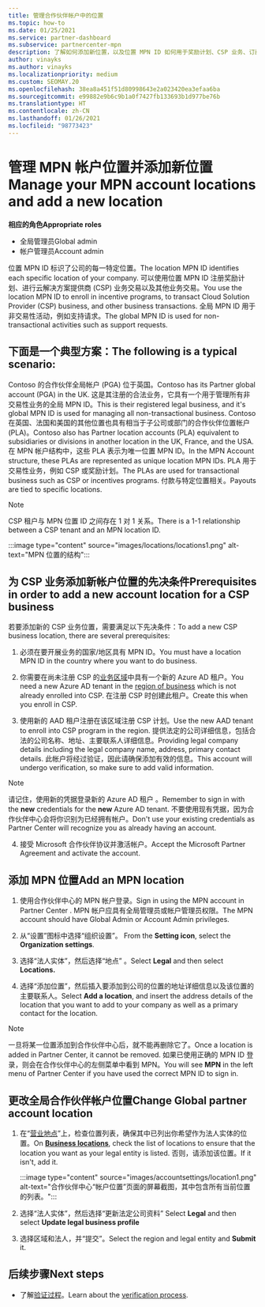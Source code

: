 ```yaml
---
title: 管理合作伙伴帐户中的位置
ms.topic: how-to
ms.date: 01/25/2021
ms.service: partner-dashboard
ms.subservice: partnercenter-mpn
description: 了解如何添加新位置，以及位置 MPN ID 如何用于奖励计划、CSP 业务、订阅和其他交易。
author: vinayks
ms.author: vinayks
ms.localizationpriority: medium
ms.custom: SEOMAY.20
ms.openlocfilehash: 38ea8a451f51d80998643e2a023420ea3efaa6ba
ms.sourcegitcommit: e99882e9b6c9b1a0f7427fb133693b1d977be76b
ms.translationtype: HT
ms.contentlocale: zh-CN
ms.lasthandoff: 01/26/2021
ms.locfileid: "98773423"
---
```

# <a name="manage-your-mpn-account-locations-and-add-a-new-location"></a><span data-ttu-id="a8225-103">管理 MPN 帐户位置并添加新位置</span><span class="sxs-lookup"><span data-stu-id="a8225-103">Manage your MPN account locations and add a new location</span></span>


<span data-ttu-id="a8225-104">**相应的角色**</span><span class="sxs-lookup"><span data-stu-id="a8225-104">**Appropriate roles**</span></span>

- <span data-ttu-id="a8225-105">全局管理员</span><span class="sxs-lookup"><span data-stu-id="a8225-105">Global admin</span></span>
- <span data-ttu-id="a8225-106">帐户管理员</span><span class="sxs-lookup"><span data-stu-id="a8225-106">Account admin</span></span>

<span data-ttu-id="a8225-107">位置 MPN ID 标识了公司的每一特定位置。</span><span class="sxs-lookup"><span data-stu-id="a8225-107">The location MPN ID identifies each specific location of your company.</span></span> <span data-ttu-id="a8225-108">可以使用位置 MPN ID 注册奖励计划、进行云解决方案提供商 (CSP) 业务交易以及其他业务交易。</span><span class="sxs-lookup"><span data-stu-id="a8225-108">You use the location MPN ID to enroll in incentive programs, to transact Cloud Solution Provider (CSP) business, and other business transactions.</span></span> <span data-ttu-id="a8225-109">全局 MPN ID 用于非交易性活动，例如支持请求。</span><span class="sxs-lookup"><span data-stu-id="a8225-109">The global MPN ID is used for non-transactional activities such as support requests.</span></span>

## <a name="the-following-is-a-typical-scenario"></a><span data-ttu-id="a8225-110">下面是一个典型方案：</span><span class="sxs-lookup"><span data-stu-id="a8225-110">The following is a typical scenario:</span></span>

<span data-ttu-id="a8225-111">Contoso 的合作伙伴全局帐户 (PGA) 位于英国。</span><span class="sxs-lookup"><span data-stu-id="a8225-111">Contoso has its Partner global account (PGA) in the UK.</span></span> <span data-ttu-id="a8225-112">这是其注册的合法业务，它具有一个用于管理所有非交易性业务的全局 MPN ID。</span><span class="sxs-lookup"><span data-stu-id="a8225-112">This is their registered legal business, and it's global MPN ID is used for managing all non-transactional business.</span></span> <span data-ttu-id="a8225-113">Contoso 在英国、法国和美国的其他位置也具有相当于子公司或部门的合作伙伴位置帐户 (PLA)。</span><span class="sxs-lookup"><span data-stu-id="a8225-113">Contoso also has Partner location accounts (PLA) equivalent to subsidiaries or divisions in another location in the UK, France, and the USA.</span></span> <span data-ttu-id="a8225-114">在 MPN 帐户结构中，这些 PLA 表示为唯一位置 MPN ID。</span><span class="sxs-lookup"><span data-stu-id="a8225-114">In the MPN Account structure, these PLAs are represented as unique location MPN IDs.</span></span> <span data-ttu-id="a8225-115">PLA 用于交易性业务，例如 CSP 或奖励计划。</span><span class="sxs-lookup"><span data-stu-id="a8225-115">The PLAs are used for transactional business such as CSP or incentives programs.</span></span> <span data-ttu-id="a8225-116">付款与特定位置相关。</span><span class="sxs-lookup"><span data-stu-id="a8225-116">Payouts are tied to specific locations.</span></span> 

>[!NOTE]
><span data-ttu-id="a8225-117">CSP 租户与 MPN 位置 ID 之间存在 1 对 1 关系。</span><span class="sxs-lookup"><span data-stu-id="a8225-117">There is a 1-1 relationship between a CSP tenant and an MPN location ID.</span></span>

:::image type="content" source="images/locations/locations1.png" alt-text="MPN 位置的结构":::

## <a name="prerequisites-in-order-to-add-a-new-account-location-for-a-csp-business"></a><span data-ttu-id="a8225-119">为 CSP 业务添加新帐户位置的先决条件</span><span class="sxs-lookup"><span data-stu-id="a8225-119">Prerequisites in order to add a new account location for a CSP business</span></span>

<span data-ttu-id="a8225-120">若要添加新的 CSP 业务位置，需要满足以下先决条件：</span><span class="sxs-lookup"><span data-stu-id="a8225-120">To add a new CSP business location, there are several prerequisites:</span></span>

1. <span data-ttu-id="a8225-121">必须在要开展业务的国家/地区具有 MPN ID。</span><span class="sxs-lookup"><span data-stu-id="a8225-121">You must have a location MPN ID in the country where you want to do business.</span></span>

1. <span data-ttu-id="a8225-122">你需要在尚未注册 CSP 的[业务区域](regional-authorization-overview.md)中具有一个新的 Azure AD 租户。</span><span class="sxs-lookup"><span data-stu-id="a8225-122">You need a new Azure AD tenant in the [region of business](regional-authorization-overview.md) which is not already enrolled into CSP.</span></span> <span data-ttu-id="a8225-123">在注册 CSP 时创建此租户。</span><span class="sxs-lookup"><span data-stu-id="a8225-123">Create this when you enroll in CSP.</span></span>
 
3. <span data-ttu-id="a8225-124">使用新的 AAD 租户注册在该区域注册 CSP 计划。</span><span class="sxs-lookup"><span data-stu-id="a8225-124">Use the new AAD tenant to enroll into CSP program in the region.</span></span>
<span data-ttu-id="a8225-125">提供法定的公司详细信息，包括合法的公司名称、地址、主要联系人详细信息。</span><span class="sxs-lookup"><span data-stu-id="a8225-125">Providing legal company details including the legal company name, address, primary contact details.</span></span> <span data-ttu-id="a8225-126">此帐户将经过验证，因此请确保添加有效的信息。</span><span class="sxs-lookup"><span data-stu-id="a8225-126">This account will undergo verification, so make sure to add valid information.</span></span>

>[!NOTE] 
 ><span data-ttu-id="a8225-127">请记住，使用新的凭据登录新的 Azure AD 租户 。</span><span class="sxs-lookup"><span data-stu-id="a8225-127">Remember to sign in with the **new** credentials for the **new** Azure AD tenant.</span></span> <span data-ttu-id="a8225-128">不要使用现有凭据，因为合作伙伴中心会将你识别为已经拥有帐户。</span><span class="sxs-lookup"><span data-stu-id="a8225-128">Don't use your existing credentials as Partner Center will recognize you as already having an account.</span></span>

4. <span data-ttu-id="a8225-129">接受 Microsoft 合作伙伴协议并激活帐户。</span><span class="sxs-lookup"><span data-stu-id="a8225-129">Accept the Microsoft Partner Agreement and activate the account.</span></span>

## <a name="add-an-mpn-location"></a><span data-ttu-id="a8225-130">添加 MPN 位置</span><span class="sxs-lookup"><span data-stu-id="a8225-130">Add an MPN location</span></span>

1. <span data-ttu-id="a8225-131">使用合作伙伴中心的 MPN 帐户登录。</span><span class="sxs-lookup"><span data-stu-id="a8225-131">Sign in using the MPN account in Partner Center .</span></span> <span data-ttu-id="a8225-132">MPN 帐户应具有全局管理员或帐户管理员权限。</span><span class="sxs-lookup"><span data-stu-id="a8225-132">The MPN account should have Global Admin or Account Admin privileges.</span></span> 

1. <span data-ttu-id="a8225-133">从“设置”图标中选择“组织设置”。 </span><span class="sxs-lookup"><span data-stu-id="a8225-133">From the **Setting icon**, select the **Organization settings**.</span></span>

2. <span data-ttu-id="a8225-134">选择“法人实体”，然后选择“地点” 。</span><span class="sxs-lookup"><span data-stu-id="a8225-134">Select **Legal** and then select **Locations.**</span></span>

3. <span data-ttu-id="a8225-135">选择“添加位置”，然后插入要添加到公司的位置的地址详细信息以及该位置的主要联系人。</span><span class="sxs-lookup"><span data-stu-id="a8225-135">Select **Add a location**, and insert the address details of the location that you want to add to your company as well as a primary contact for the location.</span></span>

> [!NOTE]
> <span data-ttu-id="a8225-136">一旦将某一位置添加到合作伙伴中心后，就不能再删除它了。</span><span class="sxs-lookup"><span data-stu-id="a8225-136">Once a location is added in Partner Center, it cannot be removed.</span></span> <span data-ttu-id="a8225-137">如果已使用正确的 MPN ID 登录，则会在合作伙伴中心的左侧菜单中看到 MPN。</span><span class="sxs-lookup"><span data-stu-id="a8225-137">You will see **MPN** in the left menu of Partner Center if you have used the correct MPN ID to sign in.</span></span>

## <a name="change-global-partner-account-location"></a><span data-ttu-id="a8225-138">更改全局合作伙伴帐户位置</span><span class="sxs-lookup"><span data-stu-id="a8225-138">Change Global partner account location</span></span>

1. <span data-ttu-id="a8225-139">在“[营业地点](https://partner.microsoft.com/dashboard/account/v3/organization/legalinfo#mpn)”上，检查位置列表，确保其中已列出你希望作为法人实体的位置。</span><span class="sxs-lookup"><span data-stu-id="a8225-139">On **[Business locations](https://partner.microsoft.com/dashboard/account/v3/organization/legalinfo#mpn)**, check the list of locations to ensure that the location you want as your legal entity is listed.</span></span> <span data-ttu-id="a8225-140">否则，请添加该位置。</span><span class="sxs-lookup"><span data-stu-id="a8225-140">If it isn't, add it.</span></span>

   :::image type="content" source="images/accountsettings/location1.png" alt-text="合作伙伴中心“帐户位置”页面的屏幕截图，其中包含所有当前位置的列表。":::

2. <span data-ttu-id="a8225-142">选择“法人实体”，然后选择“更新法定公司资料” </span><span class="sxs-lookup"><span data-stu-id="a8225-142">Select **Legal** and then select **Update legal business profile**</span></span>
  
3. <span data-ttu-id="a8225-143">选择区域和法人，并“提交”。</span><span class="sxs-lookup"><span data-stu-id="a8225-143">Select the region and legal entity and **Submit** it.</span></span>

  
## <a name="next-steps"></a><span data-ttu-id="a8225-144">后续步骤</span><span class="sxs-lookup"><span data-stu-id="a8225-144">Next steps</span></span>

- <span data-ttu-id="a8225-145">了解[验证过程](verification-responses.md)。</span><span class="sxs-lookup"><span data-stu-id="a8225-145">Learn about the [verification process](verification-responses.md).</span></span>
